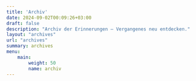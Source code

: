 ```yaml
---
title: 'Archiv'
date: 2024-09-02T00:09:26+03:00
draft: false
description: "Archiv der Erinnerungen – Vergangenes neu entdecken."
layout: "archives"
url: "archives"
summary: archives
menu: 
    main:
        weight: 50
        name: archiv
---
```


